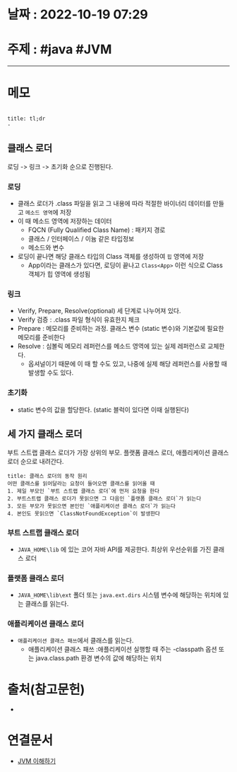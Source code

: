 # 날짜 : 2022-10-19 07:29

# 주제 : #java #JVM 
----
# 메모

```toc
```

```ad-note
title: tl;dr
- 
```


## 클래스 로더
로딩 -> 링크 -> 초기화 순으로 진행된다.

### 로딩
- 클래스 로더가 .class 파일을 읽고 그 내용에 따라 적절한 바이너리 데이터를 만들고 `메소드 영역`에 저장
- 이 때 메소드 영역에 저장하는 데이터
	- FQCN (Fully Qualified Class Name) : 패키지 경로
	- 클래스 / 인터페이스 / 이늄 같은 타입정보 
	- 메소드와 변수
- 로딩이 끝나면 해당 클래스 타입의 Class 객체를 생성하여 `힙` 영역에 저장
	- App이라는 클래스가 있다면, 로딩이 끝나고  `Class<App>` 이런 식으로 Class 객체가 힙 영역에 생성됨


### 링크
- Verify, Prepare, Resolve(optional) 세 단계로 나누어져 있다.
- Verify 검증 : .class 파일 형식이 유효한지 체크
- Prepare : 메모리를 준비하는 과정. 클래스 변수 (static 변수)와 기본값에 필요한 메모리를 준비한다
- Resolve : 심볼릭 메모리 레퍼런스를 메소드 영역에 있는 실제 레퍼런스로 교체한다. 
	- 옵셔널이기 때문에 이 때 할 수도 있고, 나중에 실제 해당 레퍼런스를 사용할 때 발생할 수도 있다. 


### 초기화
- static 변수의 값을 할당한다. (static 블럭이 있다면 이때 실행된다)



## 세 가지 클래스 로더
부트 스트랩 클래스 로더가 가장 상위의 부모. 플랫폼 클래스 로더, 애플리케이션 클래스 로더 순으로 내려간다.
```ad-attention
title: 클래스 로더의 동작 원리
어떤 클래스를 읽어달라는 요청이 들어오면 클래스를 읽어올 때 
1. 제일 부모인 `부트 스트랩 클래스 로더`에 먼저 요청을 한다
2. 부트스트랩 클래스 로더가 못읽으면 그 다음인 `플랫폼 클래스 로더`가 읽는다
3. 모든 부모가 못읽으면 본인인 `애플리케이션 클래스 로더`가 읽는다
4. 본인도 못읽으면 `ClassNotFoundException`이 발생한다
```

### 부트 스트랩 클래스 로더
- `JAVA_HOME\lib` 에 있는 코어 자바 API를 제공한다. 최상위 우선순위를 가진 클래스 로더

### 플랫폼 클래스 로더
- `JAVA_HOME\lib\ext` 폴더 또는 `java.ext.dirs` 시스템 변수에 해당하는 위치에 있는 클래스를 읽는다.

### 애플리케이션 클래스 로더 
- `애플리케이션 클래스 패쓰`에서 클래스를 읽는다.
	- 애플리케이션 클래스 패쓰 :애플리케이션 실행할 때 주는 -classpath 옵션 또는 java.class.path 환경 변수의 값에 해당하는 위치

# 출처(참고문헌)
- 

# 연결문서
- [JVM 이해하기](JVM%20이해하기.md)
